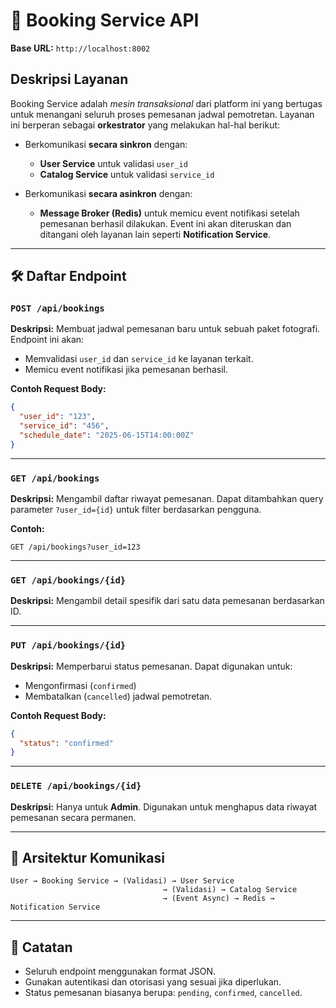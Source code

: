 # 📸 Booking Service API

**Base URL:** `http://localhost:8002`

## Deskripsi Layanan

Booking Service adalah *mesin transaksional* dari platform ini yang bertugas untuk menangani seluruh proses pemesanan jadwal pemotretan. Layanan ini berperan sebagai **orkestrator** yang melakukan hal-hal berikut:

* Berkomunikasi **secara sinkron** dengan:

  * **User Service** untuk validasi `user_id`
  * **Catalog Service** untuk validasi `service_id`
* Berkomunikasi **secara asinkron** dengan:

  * **Message Broker (Redis)** untuk memicu event notifikasi setelah pemesanan berhasil dilakukan. Event ini akan diteruskan dan ditangani oleh layanan lain seperti **Notification Service**.

---

## 🛠️ Daftar Endpoint

### `POST /api/bookings`

**Deskripsi:**
Membuat jadwal pemesanan baru untuk sebuah paket fotografi.
Endpoint ini akan:

* Memvalidasi `user_id` dan `service_id` ke layanan terkait.
* Memicu event notifikasi jika pemesanan berhasil.

**Contoh Request Body:**

```json
{
  "user_id": "123",
  "service_id": "456",
  "schedule_date": "2025-06-15T14:00:00Z"
}
```

---

### `GET /api/bookings`

**Deskripsi:**
Mengambil daftar riwayat pemesanan.
Dapat ditambahkan query parameter `?user_id={id}` untuk filter berdasarkan pengguna.

**Contoh:**

```
GET /api/bookings?user_id=123
```

---

### `GET /api/bookings/{id}`

**Deskripsi:**
Mengambil detail spesifik dari satu data pemesanan berdasarkan ID.

---

### `PUT /api/bookings/{id}`

**Deskripsi:**
Memperbarui status pemesanan.
Dapat digunakan untuk:

* Mengonfirmasi (`confirmed`)
* Membatalkan (`cancelled`) jadwal pemotretan.

**Contoh Request Body:**

```json
{
  "status": "confirmed"
}
```

---

### `DELETE /api/bookings/{id}`

**Deskripsi:**
Hanya untuk **Admin**.
Digunakan untuk menghapus data riwayat pemesanan secara permanen.

---

## 📡 Arsitektur Komunikasi

```plaintext
User → Booking Service → (Validasi) → User Service
                                  → (Validasi) → Catalog Service
                                  → (Event Async) → Redis → Notification Service
```

---

## 📌 Catatan

* Seluruh endpoint menggunakan format JSON.
* Gunakan autentikasi dan otorisasi yang sesuai jika diperlukan.
* Status pemesanan biasanya berupa: `pending`, `confirmed`, `cancelled`.


